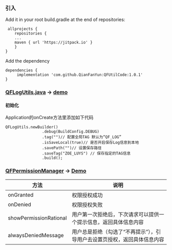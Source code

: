 ### 引入
Add it in your root build.gradle at the end of repositories:
```
 allprojects {
	repositories {
	...
	maven { url 'https://jitpack.io' }
    }
}
```
Add the dependency
```
dependencies {
	 implementation 'com.github.QianFanYun:QFUtilCode:1.0.1'
}
```

### [QFLogUtils.java](https://github.com/QianFanYun/QFUtilCode/blob/143f3a2b44463837bc23dd0ec64fda992044aac4/utilcode/src/main/java/com/qianfanyun/utilcode/qfy_log/QFLogUtils.java)  -> [demo](https://github.com/QianFanYun/QFUtilCode/blob/143f3a2b44463837bc23dd0ec64fda992044aac4/app/src/main/java/com/qianfanyun/qfutilcode/activity/LogDemoActivity.java)
#### 初始化
Application的onCreate方法里添加如下代码
```
QFLogUtils.newBuilder()
                .debug(BuildConfig.DEBUG)
                .tag("")// 配置全局TAG 默认为“QF_LOG”
                .isSaveLocal(true)// 是否开启保存Log信息到本地
                .savePath("")// 设置保存路径
                .saveTag("ZOE_LUYS") // 保存指定的TAG信息
                .build();
```

### [QFPermissionManager](https://github.com/QianFanYun/QFUtilCode/blob/5448b93325360b34e0a6feeba7fae89059ef29b8/utilcode/src/main/java/com/qianfanyun/utilcode/qfy_permission/QFPermissionManager.java) -> [Demo](https://github.com/QianFanYun/QFUtilCode/blob/5448b93325360b34e0a6feeba7fae89059ef29b8/app/src/main/java/com/qianfanyun/qfutilcode/activity/QFPremissionDemoActivity.java)

方法 | 说明
---|---
onGranted | 权限授权成功
onDenied | 权限授权失败
showPermissionRational | 用户第一次拒绝后，下次请求可以提供一个提示信息，返回具体信息内容
alwaysDeniedMessage | 用户总是拒绝（勾选了“不再提示”），引导用户去设置页授权，返回具体信息内容
